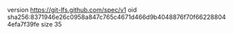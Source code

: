 version https://git-lfs.github.com/spec/v1
oid sha256:8371946e26c0958a847c765c4671d466d9b4048876f70f662288044efa7f39fe
size 35
